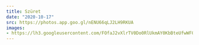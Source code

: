```yaml
---
title: Szüret
date: "2020-10-17"
src: https://photos.app.goo.gl/nENU66qLJ2LH9RKUA
images:
- https://lh3.googleusercontent.com/FOfaJ2vXlrTV0Do0RlUkmAY0KbBteUfwWF0ouww30BFVZCLoYM8Nuo_dy2MiNy1sN8vGQLRSlB5_vDUGo6Ujs5E_9iZdM7WIS5kkFpe2WJN7HPKUdl3dRqp5-UuyxNoXlXS3pJSIE
---
```

